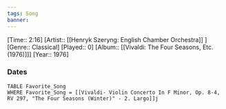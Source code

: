 ```yaml
---
tags: Song  
banner: 
---
```

[Time:: 2:16]
[Artist:: [[Henryk Szeryng: English Chamber Orchestra]] ]
[Genre:: Classical]
[Played:: 0]
[Album:: [[Vivaldi: The Four Seasons, Etc. (1976)]]]
[Year:: 1976]
### Dates
````dataview
TABLE Favorite_Song
WHERE Favorite_Song = [[Vivaldi- Violin Concerto In F Minor, Op. 8-4, RV 297, "The Four Seasons (Winter)" - 2. Largo]]j
````